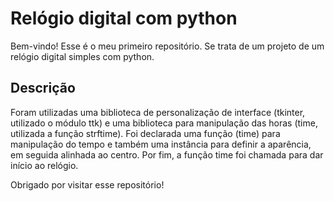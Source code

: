 # Relógio digital com python
Bem-vindo! Esse é o meu primeiro repositório. Se trata de um projeto de um relógio digital simples com python.

## Descrição
Foram utilizadas uma biblioteca de personalização de interface (tkinter, utilizado o módulo ttk) e uma biblioteca para manipulação das horas (time, utilizada a função strftime).
Foi declarada uma função (time) para manipulação do tempo e também uma instância para definir a aparência, em seguida alinhada ao centro.
Por fim, a função time foi chamada para dar início ao relógio.

Obrigado por visitar esse repositório!
